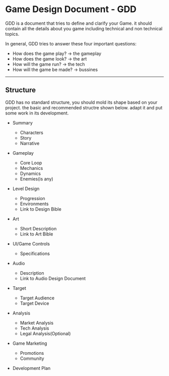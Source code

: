 # Game Design Document - GDD

GDD is a document that tries to define and clarify your Game.
it should contain all the details about you game including technical and non technical topics.

In general, GDD tries to answer these four important questions:
* How does the game play? -> the gameplay
* How does the game look? -> the art
* How will the game run? -> the tech
* How will the game be made? -> bussines

-----

## Structure

GDD has no standard structure, you should mold its shape based on your project.
the basic and recommended structre shown below. adapt it and put some work in its development.

* Summary
    * Characters
    * Story
    * Narrative
* Gameplay
    * Core Loop
    * Mechanics
    * Dynamics
    * Enemies(is any)

* Level Design
    * Progression
    * Environments
    * Link to Design Bible

* Art
    * Short Description
    * Link to Art Bible

* UI/Game Controls
    * Specifications

* Audio
    * Description
    * Link to Audio Design Document

* Target
    * Target Audience
    * Target Device

* Analysis
    * Market Analysis
    * Tech Analysis
    * Legal Analysis(Optional)

* Game Marketing
    * Promotions
    * Community

* Development Plan